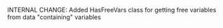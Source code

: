 INTERNAL CHANGE: Added HasFreeVars class for getting free variables from data "containing" variables
